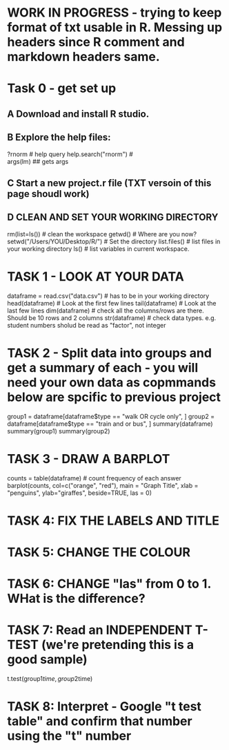 # WORK IN PROGRESS - trying to keep format of txt usable in R. Messing up headers since R comment and markdown headers same. 

# Task 0 - get set up
## A Download and install R studio.
## B Explore the help files:
?rnorm # help query
help.search("rnorm") #  
args(lm) ## gets args

## C Start a new project.r file (TXT versoin of this page shoudl work)
## D CLEAN AND SET YOUR WORKING DIRECTORY
rm(list=ls()) # clean the workspace
getwd() # Where are you now?
setwd("/Users/YOU/Desktop/R/") # Set the directory
list.files() #  list files in your working directory
ls() # list variables in current workspace.

# TASK 1 - LOOK AT YOUR DATA
dataframe = read.csv("data.csv") # has to be in your working directory
head(dataframe) # Look at the first few lines
tail(dataframe) # Look at the last few lines 
dim(dataframe) # check all the columns/rows are there. Should be 10 rows and 2 columns
str(dataframe) # check data types.  e.g. student numbers sholud be read as "factor", not integer 

# TASK 2 - Split data into groups and get a summary of each - you will need your own data as copmmands below are spcific to previous project
group1 = dataframe[dataframe$type == "walk OR cycle only", ]
group2 = dataframe[dataframe$type == "train and or bus", ]
summary(dataframe)
summary(group1)
summary(group2)

# TASK 3 - DRAW A BARPLOT
counts = table(dataframe) # count frequency of each answer
barplot(counts, col=c("orange", "red"), main = "Graph Title", xlab = "penguins", ylab="giraffes", beside=TRUE, las = 0)

# TASK 4: FIX THE LABELS AND TITLE
# TASK 5: CHANGE THE COLOUR
# TASK 6: CHANGE "las" from 0 to 1. WHat is the difference?


# TASK 7: Read an INDEPENDENT T-TEST (we're pretending this is a good sample)
t.test(group1$time, group2$time)  

# TASK 8: Interpret - Google "t test table" and confirm that number using the "t" number



